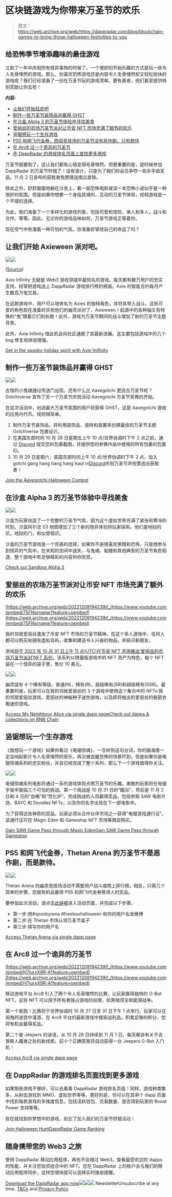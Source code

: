 # 区块链游戏为你带来万圣节的欢乐

> 原文：<https://web.archive.org/web/https://dappradar.com/blog/blockchain-games-to-bring-those-halloween-festivities-to-you>

## 给恐怖季节增添趣味的最佳游戏

又到了一年中庆祝所有怪异事物的时候了。一个很好的开始乐趣的方式是玩一些令人毛骨悚然的游戏。那么，你喜欢恐怖游戏还是内容令人毛骨悚然却又轻松愉快的游戏呢？我们已经准备了一份在万圣节玩的游戏清单。更有甚者，他们甚至提供特别奖励让你去抢！

**内容:**

*   [让我们开始狂欢吧](https://web.archive.org/web/20221209194239/https://dappradar.com/blog/blockchain-games-to-bring-those-halloween-festivities-to-you/#axie)
*   [制作一些万圣节装饰品并赢得 GHST](https://web.archive.org/web/20221209194239/https://dappradar.com/blog/blockchain-games-to-bring-those-halloween-festivities-to-you/#aavegotchi)
*   [在沙盒 Alpha 3 的万圣节体验中寻找美食](https://web.archive.org/web/20221209194239/https://dappradar.com/blog/blockchain-games-to-bring-those-halloween-festivities-to-you/#sandbox)
*   [爱丽丝的农场万圣节派对让币安 NFT 市场充满了额外的欢乐](https://web.archive.org/web/20221209194239/https://dappradar.com/blog/blockchain-games-to-bring-those-halloween-festivities-to-you/#alice)
*   [竖锯想玩一个生存游戏](https://web.archive.org/web/20221209194239/https://dappradar.com/blog/blockchain-games-to-bring-those-halloween-festivities-to-you/#saw)
*   [PS5 和网飞代金券，西坦竞技场的万圣节没有恶作剧，只有款待](https://web.archive.org/web/20221209194239/https://dappradar.com/blog/blockchain-games-to-bring-those-halloween-festivities-to-you/#thetan)
*   [在 Arc8 过一个诡异的万圣节](https://web.archive.org/web/20221209194239/https://dappradar.com/blog/blockchain-games-to-bring-those-halloween-festivities-to-you/#arc8)
*   [在 DappRadar 的游戏排名页面上查找更多游戏](https://web.archive.org/web/20221209194239/https://dappradar.com/blog/blockchain-games-to-bring-those-halloween-festivities-to-you/#more)

万圣节就要到了，这让我们都有心情变得毛骨悚然。但更重要的是，是时候参加 DappRadar 的万圣节狩猎了！没有诡计，只是为了我们的会员争夺一些杀手级奖品。11 月 2 日宣布的获胜者免费赠送南瓜拿铁。

除此之外，舒舒服服地躺在沙发上，看一部恐怖电影或读一本恐怖小说似乎是一种很好的氛围。但是如果你想要一个身临其境的，互动的万圣节体验，视频游戏是一个不错的选择。

为此，我们准备了一个多样化的游戏列表，包括可爱和惊险，单人和多人，战斗和合作，等等。因此，无论你的游戏品味如何，万圣节游戏正等着你。

现在空气中弥漫着一种可怕的气氛，你准备好掌控自己的命运了吗？

## 让我们开始 Axieween 派对吧。

![](img/9aab1456e79a372ad008c2864b5420ad.png)![](img/0008c39a40ef6a4931452930833f3c77.png)

([Source](https://web.archive.org/web/20221209194239/https://twitter.com/AxieInfinity/status/1585122784539467776))

Axie Infinity 无疑是 Web3 游戏领域中最知名的游戏。每天都有数万用户的忠实支持，经常把游戏送上 DappRadar 游戏排行榜的榜首。Axie 的智能合约每月产生数百万笔交易。

在这款游戏中，用户可以培育名为 Axies 的独特角色，并将其带入战斗。这些可爱的角色现在准备好庆祝他们的幽灵派对了，Axieween！起源中的各种轴又有特殊的“鬼”跟着它们到处跑！此外，游戏为万圣节期间的战斗增加了新的万圣节主题背景。

此外，Axie Infinity 借此机会向社区通报了其最新进展。这主要包括游戏中的几个 bug 修复和体验增强。

[Get in the spooky holiday spirit with Axie Inifinity](https://web.archive.org/web/20221209194239/https://dappradar.com/multichain/games/axie-infinity)

## 制作一些万圣节装饰品并赢得 GHST

![](img/2538ef2d8acd5cca20f333930034dc99.png)![](img/09c7d4f76d542403a12c28c3054d7306.png)

古怪的小鬼魂通过传送门出现。还有什么比 Aavegotchi 更适合万圣节呢？Gotchiverse 宣布了另一个万圣节庆祝活动 Aavegotchi 万圣节竞赛的开始。

在这次活动中，创造最大万圣节氛围的用户将获得 GHST，这是 Aavegotchi 游戏的应用内代币。规则很简单。

1.  制作万圣节装饰品，并利用装饰品、瓷砖和装置来创建最佳的万圣节主题 Gotchiverse 包裹设计。
2.  在美国东部时间 10 月 28 日星期五上午 10 点/世界协调时下午 2 点之前，通过 [Discord](https://web.archive.org/web/20221209194239/https://discord.gg/aavegotchi) 提交您的包裹截图，并提供您的参赛作品中使用的所有包裹的包裹 ID。
3.  10 月 29 日星期六，美国东部时间上午 10 点/世界协调时下午 2 点，加入 gotchi gang hang hang hang haut in[Discord](https://web.archive.org/web/20221209194239/https://discord.gg/aavegotchi)庆祝万圣节并投票选出获胜者！

[Join the Aavegotchi Halloween Contest](https://web.archive.org/web/20221209194239/https://dappradar.com/polygon/games/aavegotchi)

## 在沙盒 Alpha 3 的万圣节体验中寻找美食

![](img/2538ef2d8acd5cca20f333930034dc99.png)![](img/1e52f25dd3254d0e038e11128d760749.png)

沙盒为玩家创造了一个完整的万圣节气氛，因为这个虚拟世界充满了紧张和寒冷的时刻。沙盒阿尔法 S3 地图增加了三个新的怪异体验供玩家探索。他们是地狱的坑，地狱的门，和似曾相识。

沙盒的万圣节游戏是一个完美的选择，如果你不是很喜欢黑暗和恐怖，只是想参与到怪异的气氛中。在未知的空间中迷失，与鬼魂、骷髅和其他典型的万圣节角色相遇，整个游戏中有足够精彩的内容供你欣赏。

[Check out Sandbox Alpha 3](https://web.archive.org/web/20221209194239/https://dappradar.com/multichain/games/the-sandbox)

## 爱丽丝的农场万圣节派对让币安 NFT 市场充满了额外的欢乐

[https://web.archive.org/web/20221209194239if_/https://www.youtube.com/embed/75FNsrrqejw?feature=oembed](https://web.archive.org/web/20221209194239if_/https://www.youtube.com/embed/75FNsrrqejw?feature=oembed)

我的邻居爱丽丝激发了币安 NFT 市场的万圣节精神。在这个多人游戏中，任何人都可以购买和拥有虚拟岛屿，收集和建造令人兴奋的物品，并结识新朋友。

游戏[将于 2022 年 10 月 31 日上午 11 点(UTC)在币安 NFT 市场推出‘爱丽丝的农场万圣节派对’NFT 系列](https://web.archive.org/web/20221209194239/https://www.binance.com/en-ZA/support/announcement/fbaf935dce1b413ebae2ab373c9283da/)。该系列以限量版游戏中的 NFT 资产为特色，每个 NFT 装在一个怪异的袋子里，售价 10 美元。

![](img/78cfcebb7e7602672040f779862f2aa2.png)![](img/1446011feec24260af906a41773d7553.png)

幽灵袋有 4 个稀有等级，普通(N)，稀有(R)，超级稀有(SR)和超级稀有(SSR)。最重要的是，玩家可以在我的邻居爱丽丝的 3 个游戏中使用这个集合中的 NFTs:我的邻居爱丽丝游戏，爱丽丝的神秘种子迷你游戏，以及即将推出的爱丽丝的秘密衣橱迷你游戏。

[Access My Neighbour Alice via single dapp page](https://web.archive.org/web/20221209194239/https://dappradar.com/other/games/my-neighbor-alice)[Check out dapps & collections on BNB Chain](https://web.archive.org/web/20221209194239/https://dappradar.com/rankings/protocol/binance-smart-chain)

## 竖锯想玩一个生存游戏

《我想玩一个游戏》如果你看过《电锯惊魂》，一旦听到这句台词，你的脑海里一定会响起影片令人毛骨悚然的音乐，再次被血腥恐怖的场景吓到。但是如果你是电锯惊魂系列的忠实粉丝，并且已经完成了整个系列，那么下一个游戏值得你关注。

![](img/c2f890736787f5fe9f07c3737644237e.png)![](img/43e7246c48b198f3815a0bfa583e2054.png)

电锯惊魂系列电影将通过一系列游戏体验点燃万圣节的乐趣。勇敢的玩家将在电锯宇宙中面临三个可怕的挑战。第一个挑战是 10 月 31 日的“酸浴”，然后是 11 月 2 日和 4 日的“血桶”和“焚化炉”。完成挑战的人将赢得奖品，包括参观 SAW 电影片场、BAYC 和 Doodles NFTs，以及你的名字出现在下一部电影中。

为了获得这些神奇的奖品，玩家必须从合作伙伴市场之一获得“电锯游戏通行证”。该通行证可在 Magic Eden 和 Gamestop NFT 市场等商店购买。

[Gain SAW Game Pass through Magic Eden](https://web.archive.org/web/20221209194239/https://dappradar.com/solana/marketplaces/magic-eden)[Gain SAW Game Pass through Gamestop](https://web.archive.org/web/20221209194239/https://dappradar.com/other/marketplaces/gamestop-nft)

## PS5 和网飞代金券，Thetan Arena 的万圣节不是恶作剧，而是款待。

![](img/f6635f5c425c6fff3f5bfe0f99801151.png)![](img/38436cb88b1fd37f89ee0cafde1aab0f.png)

Thetan Arena 的幽灵竞技场活动不需要用户战斗或爬上排行榜。相反，只需几个简单的步骤，您就有机会赢得 PS5 和网飞代金券等诱人的奖品。

要参加此次活动，请点击[此链接](https://web.archive.org/web/20221209194239/https://gleam.io/KMBiA/thetan-spookyrena-event)进入活动页面，并完成以下步骤。

*   第一步:用#spookyrena #freeboxhalloween 和你的用户名发微博
*   第二步:在 Thetan 市场认领万圣节盒子
*   第三步:填写你的用户名

[Access Thetan Arena via single dapp page](https://web.archive.org/web/20221209194239/https://dappradar.com/binance-smart-chain/games/thetan-arena)

## 在 Arc8 过一个诡异的万圣节

[https://web.archive.org/web/20221209194239if_/https://www.youtube.com/embed/H7jurxX9R-A?feature=oembed](https://web.archive.org/web/20221209194239if_/https://www.youtube.com/embed/H7jurxX9R-A?feature=oembed)

移动游戏平台 Arc8 引入了两个令人毛骨悚然的比赛，让玩家赢得独特的 G-Bot NFT。这些 NFT 可以授予所有者独占游戏的权限，如黑暗领主和能源战争。

第一个是跑！比赛将于世界协调时 10 月 27 日至 31 日下午 1 点举行。玩家可以在闹鬼的迷宫中漫游，在 Arc8 平台的最新游戏中搜索战利品。积累足够的积分，您将有机会赢得奖品。

第二个是 Jeepers 的谜语，从 10 月 28 日持续到 11 月 1 日。每天都会有关于吉普斯人藏身之处的新线索。前十个正确答案将自动获得一台 Jeepers G-Bot 入门机！

[Access Arc8 via single dapp page](https://web.archive.org/web/20221209194239/https://dappradar.com/polygon/games/arc8-by-gamee-1)

## 在 DappRadar 的游戏排名页面找到更多游戏

如果那些游戏不够好，可以去看看 DappRadar 游戏排名页面！同样，游戏种类繁多，从射击游戏到 MMO、虚拟世界等等。更好的是，你可以在其单个 dapp 页面中找到每款游戏的多维度信息，包括活跃钱包、交易数量、是否得到玩家的 Boost Power 支持等等。

现在就找到你梦想中的游戏，别忘了加入我们的万圣节狩猎活动！

[Join Halloween Hunt](https://web.archive.org/web/20221209194239/https://dappradar.com/halloween-hunt/bonus)[DappRadar Game Ranking](https://web.archive.org/web/20221209194239/https://dappradar.com/rankings/category/games)

## 随身携带您的 Web3 之旅

使用 DappRadar 移动应用程序，再也不会错过 Web3。查看最受欢迎的 dapps 的性能，并关注您投资组合中的 NFT。您在 DappRadar 上的帐户会与我们的移动应用程序同步，这样您很快就可以选择实时接收提醒。

[Download the DappRadar app now](https://web.archive.org/web/20221209194239/https://dappradar.app.link/blog)[](https://web.archive.org/web/20221209194239/https://play.google.com/store/apps/details?id=com.portfolio.dappradar)[![](img/a3634373d68930c5d4e8a7fce618f91f.png)<picture>![](img/4f216c90cb7ce86e9816fcdb6d9e3443.png)</picture>](https://web.archive.org/web/20221209194239/https://play.google.com/store/apps/details?id=com.portfolio.dappradar)![](img/6d5a4a2d609c56e1a5771717e54ba759.png) NewsletterUnsubscribe at any time. [T&Cs](https://web.archive.org/web/20221209194239/https://dappradar.com/terms) and [Privacy Policy](https://web.archive.org/web/20221209194239/https://dappradar.com/privacy-policy)